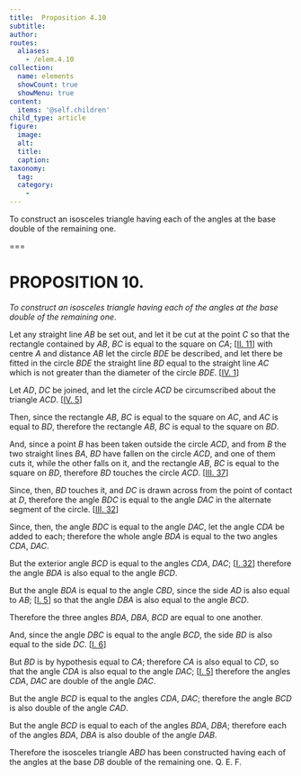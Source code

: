 ```yaml
---
title:  Proposition 4.10
subtitle: 
author:
routes:
  aliases:
    - /elem.4.10
collection:
  name: elements
  showCount: true
  showMenu: true
content:
  items: '@self.children'
child_type: article
figure:
  image:
  alt:
  title:
  caption:
taxonomy:
  tag:
  category:
    - 
---
```


<p><emph>To construct an isosceles triangle having each of the angles at the base double of the remaining one</emph>. </p>

===

<pb n="96"/><h1>PROPOSITION 10.</h1>
<p><em>To construct an isosceles triangle having each of the angles at the base double of the remaining one</em>. </p>

<p>Let any straight line <em>AB</em> be set out, and let it be cut at the point <em>C</em> so that the rectangle contained by <em>AB</em>, <em>BC</em> is equal to the square on <em>CA</em>; [<a href="/elem.2.11">II. 11</a>] with centre <em>A</em> and distance <em>AB</em> let the circle <em>BDE</em> be described, and let there be fitted in the circle <em>BDE</em> the straight line <em>BD</em> equal to the straight line <em>AC</em> which is not greater than the diameter of the circle <em>BDE</em>. [<a href="/elem.4.1">IV. 1</a>] 
      </p>

<p>Let <em>AD</em>, <em>DC</em> be joined, and let the circle <em>ACD</em> be circumscribed about the triangle <em>ACD</em>. [<a href="/elem.4.5">IV. 5</a>] </p>

<p>Then, since the rectangle <em>AB</em>, <em>BC</em> is equal to the square on <em>AC</em>, and <em>AC</em> is equal to <em>BD</em>, therefore the rectangle <em>AB</em>, <em>BC</em> is equal to the square on <em>BD</em>. </p>

<p>And, since a point <em>B</em> has been taken outside the circle <em>ACD</em>, and from <em>B</em> the two straight lines <em>BA</em>, <em>BD</em> have fallen on the circle <em>ACD</em>, and one of them cuts it, while the other falls on it, and the rectangle <em>AB</em>, <em>BC</em> is equal to the square on <em>BD</em>, <span class="center">therefore <em>BD</em> touches the circle <em>ACD</em>. [<a href="/elem.3.37">III. 37</a>]</span>
      </p>

<p>Since, then, <em>BD</em> touches it, and <em>DC</em> is drawn across from the point of contact at <em>D</em>, therefore the angle <em>BDC</em> is equal to the angle <em>DAC</em> in the alternate segment of the circle. [<a href="/elem.3.32">III. 32</a>] </p>

<p>Since, then, the angle <em>BDC</em> is equal to the angle <em>DAC</em>, let the angle <em>CDA</em> be added to each; therefore the whole angle <em>BDA</em> is equal to the two angles <em>CDA</em>, <em>DAC</em>. <pb n="97"/></p>

<p>But the exterior angle <em>BCD</em> is equal to the angles <em>CDA</em>, <em>DAC</em>; [<a href="/elem.1.32">I. 32</a>] therefore the angle <em>BDA</em> is also equal to the angle <em>BCD</em>. </p>

<p>But the angle <em>BDA</em> is equal to the angle <em>CBD</em>, since the side <em>AD</em> is also equal to <em>AB</em>; [<a href="/elem.1.5">I. 5</a>] so that the angle <em>DBA</em> is also equal to the angle <em>BCD</em>. </p>

<p>Therefore the three angles <em>BDA</em>, <em>DBA</em>, <em>BCD</em> are equal to one another. </p>

<p>And, since the angle <em>DBC</em> is equal to the angle <em>BCD</em>, <span class="center">the side <em>BD</em> is also equal to the side <em>DC</em>. [<a href="/elem.1.6">I. 6</a>]</span>
      </p>

<p>But <em>BD</em> is by hypothesis equal to <em>CA</em>; therefore <em>CA</em> is also equal to <em>CD</em>, <span class="center">so that the angle <em>CDA</em> is also equal to the angle <em>DAC</em>; [<a href="/elem.1.5">I. 5</a>]</span> therefore the angles <em>CDA</em>, <em>DAC</em> are double of the angle <em>DAC</em>. </p>

<p>But the angle <em>BCD</em> is equal to the angles <em>CDA</em>, <em>DAC</em>; therefore the angle <em>BCD</em> is also double of the angle <em>CAD</em>. </p>

<p>But the angle <em>BCD</em> is equal to each of the angles <em>BDA</em>, <em>DBA</em>; therefore each of the angles <em>BDA</em>, <em>DBA</em> is also double of the angle <em>DAB</em>. </p>

<p>Therefore the isosceles triangle <em>ABD</em> has been constructed having each of the angles at the base <em>DB</em> double of the remaining one. Q. E. F.</p>
